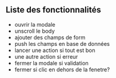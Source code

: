 ## Liste des fonctionnalités

- ouvrir la modale
- unscroll le body
- ajouter des champs de form
- push les champs en base de données
- lancer une action si tout est bon
- une autre action si erreur
- fermer la modale si validation 
- fermer si clic en dehors de la fenetre?
